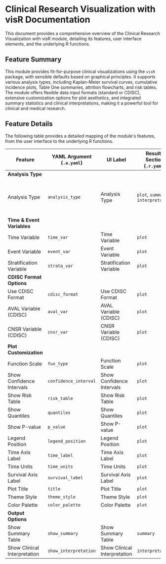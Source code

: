 # Clinical Research Visualization with visR Documentation

This document provides a comprehensive overview of the Clinical Research Visualization with visR module, detailing its features, user interface elements, and the underlying R functions.

## Feature Summary

This module provides fit-for-purpose clinical visualizations using the `visR` package, with sensible defaults based on graphical principles. It supports various analysis types, including Kaplan-Meier survival curves, cumulative incidence plots, Table One summaries, attrition flowcharts, and risk tables. The module offers flexible data input formats (standard or CDISC), extensive customization options for plot aesthetics, and integrated summary statistics and clinical interpretations, making it a powerful tool for clinical and medical research.

## Feature Details

The following table provides a detailed mapping of the module's features, from the user interface to the underlying R functions.

| Feature                          | YAML Argument (`.a.yaml`)      | UI Label                               | Results Section (`.r.yaml`)         | R Function (`.b.R`)                  |
| -------------------------------- | ------------------------------ | -------------------------------------- | ----------------------------------- | ------------------------------------ |
| **Analysis Type**                |                                |                                        |                                     |                                      |
| Analysis Type                    | `analysis_type`                | Analysis Type                          | `plot`, `summary`, `interpretation` | `.run`, `.runKaplanMeier`, `.runCumInc`, `.runTableOne`, `.runAttrition`, `.runRiskTable` |
| **Time & Event Variables**       |                                |                                        |                                     |                                      |
| Time Variable                    | `time_var`                     | Time Variable                          | `plot`                              | `.run`, `.prepareData`               |
| Event Variable                   | `event_var`                    | Event Variable                         | `plot`                              | `.run`, `.prepareData`               |
| Stratification Variable          | `strata_var`                   | Stratification Variable                | `plot`                              | `.run`, `.prepareData`               |
| **CDISC Format Options**         |                                |                                        |                                     |                                      |
| Use CDISC Format                 | `cdisc_format`                 | Use CDISC Format                       | `plot`                              | `.run`, `.prepareData`               |
| AVAL Variable (CDISC)            | `aval_var`                     | AVAL Variable (CDISC)                  | `plot`                              | `.run`, `.prepareData`               |
| CNSR Variable (CDISC)            | `cnsr_var`                     | CNSR Variable (CDISC)                  | `plot`                              | `.run`, `.prepareData`               |
| **Plot Customization**           |                                |                                        |                                     |                                      |
| Function Scale                   | `fun_type`                     | Function Scale                         | `plot`                              | `.jvisr_plot_enhanced`               |
| Show Confidence Intervals        | `confidence_interval`          | Show Confidence Intervals              | `plot`                              | `.jvisr_plot_enhanced`               |
| Show Risk Table                  | `risk_table`                   | Show Risk Table                        | `plot`                              | `.jvisr_plot_enhanced`               |
| Show Quantiles                   | `quantiles`                    | Show Quantiles                         | `plot`                              | Not implemented in `.b.R`            |
| Show P-value                     | `p_value`                      | Show P-value                           | `plot`                              | Not implemented in `.b.R`            |
| Legend Position                  | `legend_position`              | Legend Position                        | `plot`                              | `.jvisr_plot_enhanced`               |
| Time Axis Label                  | `time_label`                   | Time Axis Label                        | `plot`                              | `.jvisr_plot_enhanced`               |
| Time Units                       | `time_units`                   | Time Units                             | `plot`                              | `.jvisr_plot_enhanced`               |
| Survival Axis Label              | `survival_label`               | Survival Axis Label                    | `plot`                              | `.jvisr_plot_enhanced`               |
| Plot Title                       | `title`                        | Plot Title                             | `plot`                              | `.jvisr_plot_enhanced`               |
| Theme Style                      | `theme_style`                  | Theme Style                            | `plot`                              | `.jvisr_plot_enhanced`               |
| Color Palette                    | `color_palette`                | Color Palette                          | `plot`                              | `.jvisr_plot_enhanced`               |
| **Output Options**               |                                |                                        |                                     |                                      |
| Show Summary Table               | `show_summary`                 | Show Summary Table                     | `summary`                           | `.run`, `.jget_summary`              |
| Show Clinical Interpretation     | `show_interpretation`          | Show Clinical Interpretation           | `interpretation`                    | `.run`, `.jget_interpretation`       |
